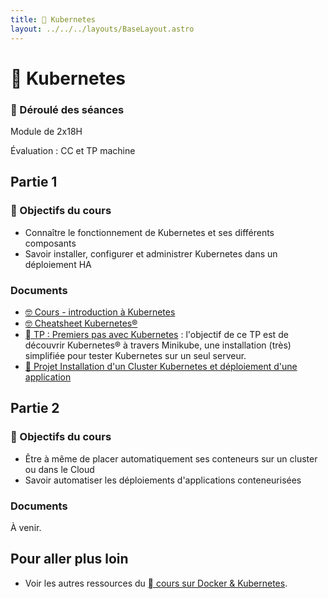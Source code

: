 ```yaml
---
title: 󱃾 Kubernetes
layout: ../../../layouts/BaseLayout.astro
---
```


# 󱃾  Kubernetes

### 📅 Déroulé des séances

Module de 2x18H

Évaluation : CC et TP machine

## Partie 1

### 🎯 Objectifs du cours

- Connaître le fonctionnement de Kubernetes et ses différents composants
- Savoir installer, configurer et administrer Kubernetes dans un déploiement HA

### Documents

- [🤓 Cours - introduction à Kubernetes](/cours/docker/kubernetes-cours)
- [🤓 Cheatsheet Kubernetes®](/cours/docker/kubernetes-cheatsheet)
- [󱃾  TP : Premiers pas avec Kubernetes](/cours/docker/tp_k8s) : l'objectif de ce TP est de découvrir Kubernetes® à travers Minikube, une installation (très) simplifiée pour tester Kubernetes sur un seul serveur.
- [📌 Projet Installation d'un Cluster Kubernetes et déploiement d'une application](/cours/docker/projet_appli_kubernetes)

## Partie 2

### 🎯 Objectifs du cours

- Être à même de placer automatiquement ses conteneurs sur un cluster ou dans le Cloud
- Savoir automatiser les déploiements d'applications conteneurisées

### Documents

À venir.

## Pour aller plus loin

- Voir les autres ressources du [  cours sur Docker & Kubernetes](/cours/docker).
